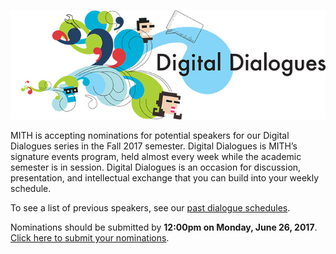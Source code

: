 ![Digital Dialogues](../images/2009-12-header_digital-dialogues-h.jpg)

MITH is accepting nominations for potential speakers for our Digital Dialogues series in the Fall 2017 semester. Digital Dialogues is MITH’s signature events program, held almost every week while the academic semester is in session. Digital Dialogues is an occasion for discussion, presentation, and intellectual exchange that you can build into your weekly schedule.

To see a list of previous speakers, see our [past dialogue schedules](http://mith.umd.edu/digital-dialogues/past-dialogue-schedules/).

Nominations should be submitted by **12:00pm on Monday, June 26, 2017**. [Click here to submit your nominations](https://goo.gl/forms/riq4PtNp1XJC68EG2).